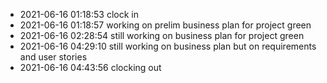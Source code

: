 - 2021-06-16 01:18:53 clock in
- 2021-06-16 01:18:57 working on prelim business plan for project green
- 2021-06-16 02:28:54 still working on business plan for project green
- 2021-06-16 04:29:10 still working on business plan but on requirements and user stories
- 2021-06-16 04:43:56 clocking out